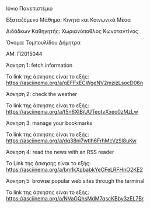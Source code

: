 Ιόνιο Πανεπιστέμιο

Εξαταζόμενο Μάθημα: Κινητά και Κοινωνικά Μέσα

Διδάδκων Καθηγητής: Χωριανόποθλος Κωνσταντίνος

Όνομα: Τομπουλίδου Δήμητρα 

ΑΜ: Π2015044

Άσκηση 1: fetch information

Το link της άσκησης είναι το εξής: https://asciinema.org/a/qEFFxECWgeNV2mzizLsocD06n

Άσκηση 2: check the weather

Το link της άσκησης είναι το εξής: https://asciinema.org/a/t5n6XIBiUUTeotvXxeo0zMzLw

Άσκηση 3: manage your bookmarks

Το link της άσκησης είναι το εξής: https://asciinema.org/a/dq38ni7wtIh6FrhMcVzSl8uKw

Άσκηση 4: read the news with an RSS reader

Το Link της άσκησης είναι το εξής: https://asciinema.org/a/bm1kXpbabkYeCFeLRFHnO2KE2

Άσκηση 5: browse popular web sites through the terminal

Το link της άσκησης είναι το εξής: https://asciinema.org/a/NVaGQhsMdM7qscKBby3zEL7Br


